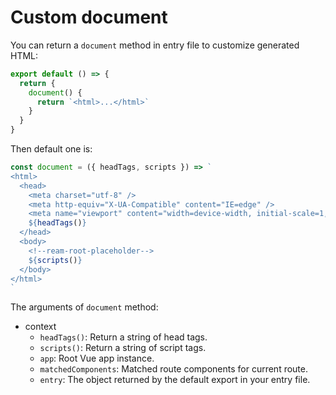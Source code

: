 # Custom document

You can return a `document` method in entry file to customize generated HTML:

```js
export default () => {
  return {
    document() {
      return `<html>...</html>`
    }
  }
}
```

Then default one is:

```js
const document = ({ headTags, scripts }) => `
<html>
  <head>
    <meta charset="utf-8" />
    <meta http-equiv="X-UA-Compatible" content="IE=edge" />
    <meta name="viewport" content="width=device-width, initial-scale=1, maximum-scale=1, user-scalable=no, minimal-ui" />
    ${headTags()}
  </head>
  <body>
    <!--ream-root-placeholder-->
    ${scripts()}
  </body>
</html>
`
```

The arguments of `document` method:

- context
  - `headTags()`: Return a string of head tags.
  - `scripts()`: Return a string of script tags.
  - `app`: Root Vue app instance.
  - `matchedComponents`: Matched route components for current route.
  - `entry`: The object returned by the default export in your entry file.